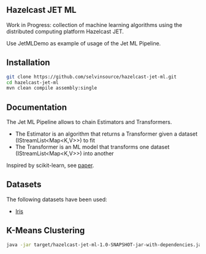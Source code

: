 ## Hazelcast JET ML

Work in Progress: collection of machine learning algorithms using the distributed computing platform Hazelcast JET.

Use JetMLDemo as example of usage of the Jet ML Pipeline.

## Installation
```sh
git clone https://github.com/selvinsource/hazelcast-jet-ml.git
cd hazelcast-jet-ml
mvn clean compile assembly:single
```

## Documentation
The Jet ML Pipeline allows to chain Estimators and Transformers.

* The Estimator is an algorithm that returns a Transformer given a dataset (IStreamList<Map<K,V>>) to fit
* The Transformer is an ML model that transforms one dataset (IStreamList<Map<K,V>>) into another

Inspired by scikit-learn, see [paper].

## Datasets
The following datasets have been used:
* [Iris]

## K-Means Clustering
```sh
java -jar target/hazelcast-jet-ml-1.0-SNAPSHOT-jar-with-dependencies.jar KMeans
```

[Iris]:https://github.com/selvinsource/hazelcast-jet-ml/blob/master/src/main/resources/datasets/iris.csv
[paper]:https://arxiv.org/abs/1309.0238